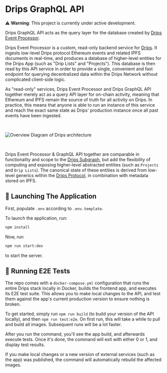 # Drips GraphQL API

:warning: **Warning**: This project is currently under active development.

Drips GraphQL API acts as the query layer for the database created by [Drips Event Processor](https://github.com/drips-network/events-processor).

Drips Event Processor is a custom, read-only backend service for [Drips](https://drips.network). It ingests low-level Drips protocol Ethereum events and related IPFS documents in real-time, and produces a database of higher-level entities for the Drips App (such as "Drip Lists" and "Projects"). This database is then read by this API service in order to provide a single, convenient and fast endpoint for querying decentralized data within the Drips Network without complicated client-side logic.

As "read-only" services, Drips Event Processor and Drips GraphQL API together merely act as a query API layer for on-chain activity, meaning that Ethereum and IPFS remain the source of truth for all activity on Drips. In practice, this means that anyone is able to run an instance of this service and reach the exact same state as Drips' production instance once all past events have been ingested.

<br />

![Overview Diagram of Drips architecture](https://raw.githubusercontent.com/drips-network/events-processor/main/docs/assets/drips-event-processor-diagram.png)

<br />

Drips Event Processor & GraphQL API together are comparable in functionality and scope to the [Drips Subgraph](https://github.com/drips-network/subgraph), but add the flexibility of computing and exposing higher-level abstracted entities (such as `Projects` and `Drip Lists`). The canonical state of these entities is derived from low-level generics within the [Drips Protocol](https://github.com/drips-network/contracts), in combination with metadata stored on IPFS.

## 🚀 Launching The Application

First, populate `.env` according to `.env.template`.

To launch the application, run:

```bash
npm install
```

Now, run

```bash
npm run start:dev
```

to start the server.

## 🧪 Running E2E Tests

The repo comes with a `docker-compose.yml` configuration that runs the entire Drips stack locally in Docker, builds the frontend app, and executes its E2E test suite. This allows you to make local changes to the API, and test them against the app's current production version to ensure nothing is broken.

To get started, simply run `npm run build` (to build your version of the API locally), and then `npm run test:e2e`. On first run, this will take a while to pull and build all images. Subsequent runs will be a lot faster.

After you run the command, you'll see the app build, and afterwards execute tests. Once it's done, the command will exit with either 0 or 1, and display test results.

If you make local changes or a new version of external services (such as the app) was published, the command will automatically rebuild the affected images.
